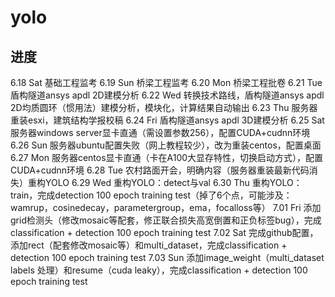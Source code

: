 # yolo

## 进度
6.18 Sat 基础工程监考
6.19 Sun 桥梁工程监考
6.20 Mon 桥梁工程批卷
6.21 Tue 盾构隧道ansys apdl 2D建模分析
6.22 Wed 转换技术路线，盾构隧道ansys apdl 2D均质圆环（惯用法）建模分析，模块化，计算结果自动输出
6.23 Thu 服务器重装esxi，建筑结构学报校稿
6.24 Fri 盾构隧道ansys apdl 3D建模分析
6.25 Sat 服务器windows server显卡直通（需设置参数256），配置CUDA+cudnn环境
6.26 Sun 服务器ubuntu配置失败（网上教程较少），改为重装centos，配置桌面
6.27 Mon 服务器centos显卡直通（卡在A100大显存特性，切换启动方式），配置CUDA+cudnn环境
6.28 Tue 农村路面开会，明确内容（服务器重装最新代码消失）重构YOLO
6.29 Wed 重构YOLO：detect与val
6.30 Thu 重构YOLO：train，完成detection 100 epoch training test（掉了6个点，可能涉及：wamrup，cosinedecay，parametergroup，ema，focalloss等）
7.01 Fri 添加grid检测头（修改mosaic等配套，修正联合损失高宽倒置和正负标签bug），完成classification + detection 100 epoch training test
7.02 Sat 完成github配置，添加rect（配套修改mosaic等）和multi_dataset，完成classification + detection 100 epoch training test
7.03 Sun 添加image_weight（multi_dataset labels 处理）和resume（cuda leaky），完成classification + detection 100 epoch training test